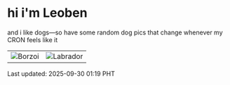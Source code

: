 # hi i'm Leoben

and i like dogs—so have some random dog pics that change whenever my CRON feels like it

|  |  |
|--------|----------|
| ![Borzoi](https://random-dog-vercel.vercel.app/api/random-borzoi?v=1759166362) | ![Labrador](https://random-dog-vercel.vercel.app/api/random-labrador?v=1759166362) |

Last updated: 2025-09-30 01:19 PHT
